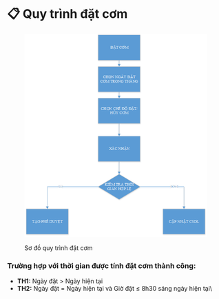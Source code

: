 # 📋 Quy trình đặt cơm



<figure><img src="../.gitbook/assets/ĐN (24).png" alt=""><figcaption><p>Sơ đồ quy trình đặt cơm</p></figcaption></figure>

### Trường hợp với thời gian được tính đặt cơm thành công:

* **TH1:** Ngày đặt > Ngày hiện tại
* **TH2:** Ngày đặt = Ngày hiện tại và Giờ đặt ≤ 8h30 sáng ngày hiện tại\


